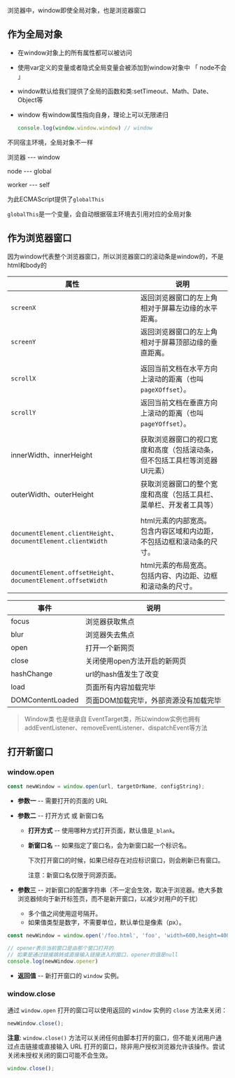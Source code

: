 浏览器中，window即使全局对象，也是浏览器窗口



## 作为全局对象

+ 在window对象上的所有属性都可以被访问

+ 使用var定义的变量或者隐式全局变量会被添加到window对象中 「 node不会 」

+ window默认给我们提供了全局的函数和类:setTimeout、Math、Date、Object等

+ window 有window属性指向自身，理论上可以无限递归

  ```js
  console.log(window.window.window) // window
  ```




不同宿主环境，全局对象不一样

浏览器 --- window

node  --- global

worker --- self

为此ECMAScript提供了`globalThis`

`globalThis`是一个变量，会自动根据宿主环境去引用对应的全局对象



## 作为浏览器窗口

因为window代表整个浏览器窗口，所以浏览器窗口的滚动条是window的，不是html和body的


| 属性                                                         | 说明                                                         |
| ------------------------------------------------------------ | ------------------------------------------------------------ |
| `screenX`                                                    | 返回浏览器窗口的左上角相对于屏幕左边缘的水平距离。           |
| `screenY`                                                    | 返回浏览器窗口的左上角相对于屏幕顶部边缘的垂直距离。         |
|                                                              |                                                              |
| `scrollX`                                                    | 返回当前文档在水平方向上滚动的距离（也叫 `pageXOffset`）。   |
| `scrollY`                                                    | 返回当前文档在垂直方向上滚动的距离（也叫 `pageYOffset`）。   |
|                                                              |                                                              |
| innerWidth、innerHeight                                      | 获取浏览器窗口的视口宽度和高度（包括滚动条，但不包括工具栏等浏览器UI元素） |
| outerWidth、outerHeight                                      | 获取浏览器窗口的整个宽度和高度（包括工具栏、菜单栏、开发者工具等） |
|                                                              |                                                              |
| `documentElement.clientHeight`、`documentElement.clientWidth` | html元素的内部宽高。<br />包含内容区域和内边距，不包括边框和滚动条的尺寸。 |
| `documentElement.offsetHeight`、`documentElement.offsetWidth` | html元素的布局宽高。<br />包括内容、内边距、边框和滚动条的尺寸。 |



| 事件             | 说明                                  |
| ---------------- | ------------------------------------- |
| focus            | 浏览器获取焦点                        |
| blur             | 浏览器失去焦点                        |
| open             | 打开一个新网页                        |
| close            | 关闭使用open方法开启的新网页          |
| hashChange       | url的hash值发生了改变                 |
| load             | 页面所有内容加载完毕                  |
| DOMContentLoaded | 页面DOM加载完毕，外部资源没有加载完毕 |



>  Window类 也是继承自 EventTarget类，所以window实例也拥有addEventListener、removeEventListener、dispatchEvent等方法



## 打开新窗口

### window.open

```js
const newWindow = window.open(url, targetOrName, configString);
```

- **参数一** -- 需要打开的页面的 URL

  

- **参数二** -- 打开方式 或 新窗口名

  - **打开方式** -- 使用哪种方式打开页面，默认值是`_blank`。

  - **新窗口名** -- 如果指定了窗口名，会为新窗口起一个标识名。

    下次打开窗口的时候，如果已经存在对应标识窗口，则会刷新已有窗口。

    注意：新窗口名仅限于同源页面。

    

- **参数三** -- 对新窗口的配置字符串（不一定会生效，取决于浏览器。绝大多数浏览器倾向于新开标签页，而不是新开窗口，以减少对用户的干扰）

  - 多个值之间使用逗号隔开。
  - 如果值类型是数字，不需要单位，默认单位是像素（px）。

```js
const newWindow = window.open('/foo.html', 'foo', 'width=600,height=400,resizable=yes');

// opener表示当前窗口是由那个窗口打开的
// 如果是通过链接跳转或直接输入链接进入的窗口，opener的值是null
console.log(newWindow.opener)
```

- **返回值** -- 新打开窗口的 `window` 实例。

  

### window.close

通过 `window.open` 打开的窗口可以使用返回的 `window` 实例的 `close` 方法来关闭：

```js
newWindow.close();
```



**注意**: `window.close()` 方法可以关闭任何由脚本打开的窗口，但不能关闭用户通过点击链接或直接输入 URL 打开的窗口，除非用户授权浏览器允许该操作。尝试关闭未授权关闭的窗口可能不会生效。

```js
window.close();
```
